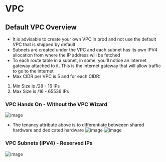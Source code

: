 # VPC
## Default VPC Overview
- It is advisable to create your own VPC in prod and not use the default VPC that is shipped by default
- Subnets are created under the VPC and each subnet has its own IPV4 allocation from where the IP address will be fetched
- To each route table in a subnet, in some, you'll notice an internet gateway attached to it. This is the internet gateway that will allow traffic to go to the internet
- Max CIDR per VPC is 5 and for each CIDR:
1. Min Size is /28 - 16 IPs
2. Max Size is /16 - 65536 IPs

### VPC Hands On - Without the VPC Wizard
![image](https://user-images.githubusercontent.com/43883264/167526195-a12a02fe-1ae0-43a3-9507-db7a34a7ce3a.png)
- The tenancy attribute above is to differentiate betweeen shared hardware and dedicated hardware
![image](https://user-images.githubusercontent.com/43883264/167526302-4d68fd84-71f5-4282-83d6-d5ccd0b6c81b.png)
![image](https://user-images.githubusercontent.com/43883264/167526335-d0b823cd-5e68-4500-b287-7351bd4b3017.png)

### VPC Subnets (IPV4) - Reserved IPs
![image](https://user-images.githubusercontent.com/43883264/167526578-3d5a4597-3009-410a-b120-3527c807c70a.png)


